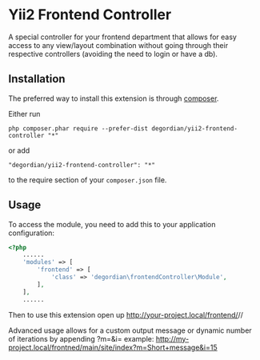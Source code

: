 Yii2 Frontend Controller
========================
A special controller for your frontend department that allows for easy access to any view/layout combination without going through their respective controllers (avoiding the need to login or have a db).

Installation
------------

The preferred way to install this extension is through [composer](http://getcomposer.org/download/).

Either run

```
php composer.phar require --prefer-dist degordian/yii2-frontend-controller "*"
```

or add

```
"degordian/yii2-frontend-controller": "*"
```

to the require section of your `composer.json` file.


Usage
-----

To access the module, you need to add this to your application configuration:
```php
<?php
    ......
    'modules' => [
        'frontend' => [
            'class' => 'degordian\frontendController\Module',
        ],
    ],
    ......
```

Then to use this extension open up http://your-project.local/frontend/<layout>/<controller>/<action>

Advanced usage allows for a custom output message or dynamic number of iterations by appending ?m=<integer>&i=<message>
example:
http://my-project.local/frontned/main/site/index?m=Short+message&i=15
